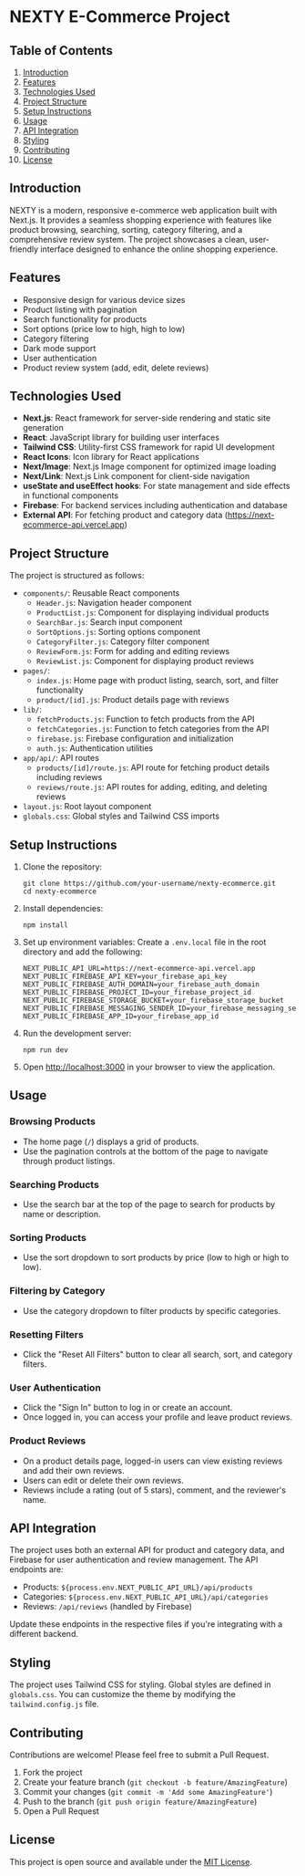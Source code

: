 # NEXTY E-Commerce Project

## Table of Contents

1. [Introduction](#introduction)
2. [Features](#features)
3. [Technologies Used](#technologies-used)
4. [Project Structure](#project-structure)
5. [Setup Instructions](#setup-instructions)
6. [Usage](#usage)
7. [API Integration](#api-integration)
8. [Styling](#styling)
9. [Contributing](#contributing)
10. [License](#license)

## Introduction

NEXTY is a modern, responsive e-commerce web application built with Next.js. It provides a seamless shopping experience with features like product browsing, searching, sorting, category filtering, and a comprehensive review system. The project showcases a clean, user-friendly interface designed to enhance the online shopping experience.

## Features

- Responsive design for various device sizes
- Product listing with pagination
- Search functionality for products
- Sort options (price low to high, high to low)
- Category filtering
- Dark mode support
- User authentication
- Product review system (add, edit, delete reviews)

## Technologies Used

- **Next.js**: React framework for server-side rendering and static site generation
- **React**: JavaScript library for building user interfaces
- **Tailwind CSS**: Utility-first CSS framework for rapid UI development
- **React Icons**: Icon library for React applications
- **Next/Image**: Next.js Image component for optimized image loading
- **Next/Link**: Next.js Link component for client-side navigation
- **useState and useEffect hooks**: For state management and side effects in functional components
- **Firebase**: For backend services including authentication and database
- **External API**: For fetching product and category data (https://next-ecommerce-api.vercel.app)

## Project Structure

The project is structured as follows:

- `components/`: Reusable React components
  - `Header.js`: Navigation header component
  - `ProductList.js`: Component for displaying individual products
  - `SearchBar.js`: Search input component
  - `SortOptions.js`: Sorting options component
  - `CategoryFilter.js`: Category filter component
  - `ReviewForm.js`: Form for adding and editing reviews
  - `ReviewList.js`: Component for displaying product reviews
- `pages/`:
  - `index.js`: Home page with product listing, search, sort, and filter functionality
  - `product/[id].js`: Product details page with reviews
- `lib/`:
  - `fetchProducts.js`: Function to fetch products from the API
  - `fetchCategories.js`: Function to fetch categories from the API
  - `firebase.js`: Firebase configuration and initialization
  - `auth.js`: Authentication utilities
- `app/api/`: API routes
  - `products/[id]/route.js`: API route for fetching product details including reviews
  - `reviews/route.js`: API routes for adding, editing, and deleting reviews
- `layout.js`: Root layout component
- `globals.css`: Global styles and Tailwind CSS imports

## Setup Instructions

1. Clone the repository:

   ```
   git clone https://github.com/your-username/nexty-ecommerce.git
   cd nexty-ecommerce
   ```

2. Install dependencies:

   ```
   npm install
   ```

3. Set up environment variables:
   Create a `.env.local` file in the root directory and add the following:

   ```
   NEXT_PUBLIC_API_URL=https://next-ecommerce-api.vercel.app
   NEXT_PUBLIC_FIREBASE_API_KEY=your_firebase_api_key
   NEXT_PUBLIC_FIREBASE_AUTH_DOMAIN=your_firebase_auth_domain
   NEXT_PUBLIC_FIREBASE_PROJECT_ID=your_firebase_project_id
   NEXT_PUBLIC_FIREBASE_STORAGE_BUCKET=your_firebase_storage_bucket
   NEXT_PUBLIC_FIREBASE_MESSAGING_SENDER_ID=your_firebase_messaging_sender_id
   NEXT_PUBLIC_FIREBASE_APP_ID=your_firebase_app_id
   ```

4. Run the development server:

   ```
   npm run dev
   ```

5. Open [http://localhost:3000](http://localhost:3000) in your browser to view the application.

## Usage

### Browsing Products

- The home page (`/`) displays a grid of products.
- Use the pagination controls at the bottom of the page to navigate through product listings.

### Searching Products

- Use the search bar at the top of the page to search for products by name or description.

### Sorting Products

- Use the sort dropdown to sort products by price (low to high or high to low).

### Filtering by Category

- Use the category dropdown to filter products by specific categories.

### Resetting Filters

- Click the "Reset All Filters" button to clear all search, sort, and category filters.

### User Authentication

- Click the "Sign In" button to log in or create an account.
- Once logged in, you can access your profile and leave product reviews.

### Product Reviews

- On a product details page, logged-in users can view existing reviews and add their own reviews.
- Users can edit or delete their own reviews.
- Reviews include a rating (out of 5 stars), comment, and the reviewer's name.

## API Integration

The project uses both an external API for product and category data, and Firebase for user authentication and review management. The API endpoints are:

- Products: `${process.env.NEXT_PUBLIC_API_URL}/api/products`
- Categories: `${process.env.NEXT_PUBLIC_API_URL}/api/categories`
- Reviews: `/api/reviews` (handled by Firebase)

Update these endpoints in the respective files if you're integrating with a different backend.

## Styling

The project uses Tailwind CSS for styling. Global styles are defined in `globals.css`. You can customize the theme by modifying the `tailwind.config.js` file.

## Contributing

Contributions are welcome! Please feel free to submit a Pull Request.

1. Fork the project
2. Create your feature branch (`git checkout -b feature/AmazingFeature`)
3. Commit your changes (`git commit -m 'Add some AmazingFeature'`)
4. Push to the branch (`git push origin feature/AmazingFeature`)
5. Open a Pull Request

## License

This project is open source and available under the [MIT License](LICENSE).
